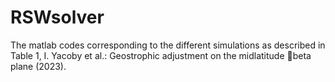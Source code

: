 # RSWsolver

The matlab codes corresponding to the different simulations as described in Table 1, I. Yacoby et al.: Geostrophic adjustment on the midlatitude beta plane (2023).
